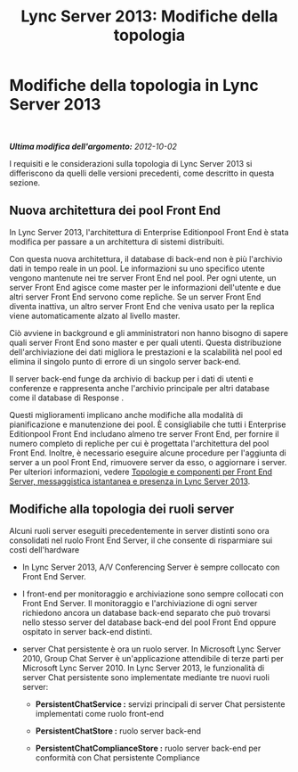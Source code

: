 ﻿---
title: 'Lync Server 2013: Modifiche della topologia'
TOCTitle: Modifiche della topologia
ms:assetid: 9e40ef93-9ab0-498c-9bbf-f94584353e53
ms:mtpsurl: https://technet.microsoft.com/it-it/library/JJ688153(v=OCS.15)
ms:contentKeyID: 49887676
ms.date: 08/24/2015
mtps_version: v=OCS.15
ms.translationtype: HT
---

# Modifiche della topologia in Lync Server 2013

 

_**Ultima modifica dell'argomento:** 2012-10-02_

I requisiti e le considerazioni sulla topologia di Lync Server 2013 si differiscono da quelli delle versioni precedenti, come descritto in questa sezione.

## Nuova architettura dei pool Front End

In Lync Server 2013, l'architettura di Enterprise Editionpool Front End è stata modifica per passare a un architettura di sistemi distribuiti.

Con questa nuova architettura, il database di back-end non è più l'archivio dati in tempo reale in un pool. Le informazioni su uno specifico utente vengono mantenute nei tre server Front End nel pool. Per ogni utente, un server Front End agisce come master per le informazioni dell'utente e due altri server Front End servono come repliche. Se un server Front End diventa inattiva, un altro server Front End che veniva usato per la replica viene automaticamente alzato al livello master.

Ciò avviene in background e gli amministratori non hanno bisogno di sapere quali server Front End sono master e per quali utenti. Questa distribuzione dell'archiviazione dei dati migliora le prestazioni e la scalabilità nel pool ed elimina il singolo punto di errore di un singolo server back-end.

Il server back-end funge da archivio di backup per i dati di utenti e conferenze e rappresenta anche l'archivio principale per altri database come il database di Response .

Questi miglioramenti implicano anche modifiche alla modalità di pianificazione e manutenzione dei pool. È consigliabile che tutti i Enterprise Editionpool Front End includano almeno tre server Front End, per fornire il numero completo di repliche per cui è progettata l'architettura del pool Front End. Inoltre, è necessario eseguire alcune procedure per l'aggiunta di server a un pool Front End, rimuovere server da esso, o aggiornare i server. Per ulteriori informazioni, vedere [Topologie e componenti per Front End Server, messaggistica istantanea e presenza in Lync Server 2013](lync-server-2013-topologies-and-components-for-front-end-servers-instant-messaging-and-presence.md).

## Modifiche alla topologia dei ruoli server

Alcuni ruoli server eseguiti precedentemente in server distinti sono ora consolidati nel ruolo Front End Server, il che consente di risparmiare sui costi dell'hardware

  - In Lync Server 2013, A/V Conferencing Server è sempre collocato con Front End Server.

  - I front-end per monitoraggio e archiviazione sono sempre collocati con Front End Server. Il monitoraggio e l'archiviazione di ogni server richiedono ancora un database back-end separato che può trovarsi nello stesso server del database back-end del pool Front End oppure ospitato in server back-end distinti.

  - server Chat persistente è ora un ruolo server. In Microsoft Lync Server 2010, Group Chat Server è un'applicazione attendibile di terze parti per Microsoft Lync Server 2010. In Lync Server 2013, le funzionalità di server Chat persistente sono implementate mediante tre nuovi ruoli server:
    
      - **PersistentChatService :** servizi principali di server Chat persistente implementati come ruolo front-end
    
      - **PersistentChatStore :** ruolo server back-end
    
      - **PersistentChatComplianceStore :** ruolo server back-end per conformità con Chat persistente Compliance

